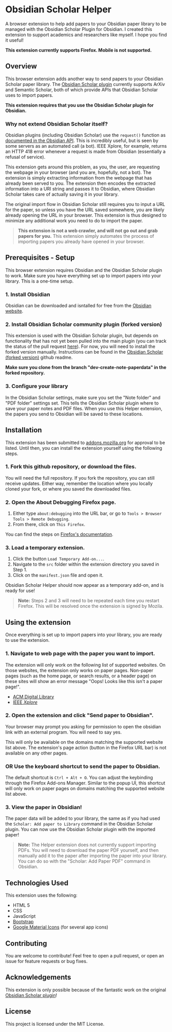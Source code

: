 # Obsidian Scholar Helper

A browser extension to help add papers to your Obsidian paper library to be managed with the Obsidian Scholar Plugin for Obsidian. I created this extension to support academics and researchers like myself. I hope you find it useful!

**This extension currently supports Firefox. Mobile is not supported.**

## Overview

This browser extension adds another way to send papers to your Obsidian Scholar paper library. The [Obsidian Scholar plugin](https://github.com/lolipopshock/obsidian-scholar) currently supports ArXiv and Semantic Scholar, both of which provide APIs that Obsidian Scholar uses to import papers.

**This extension requires that you use the Obsidian Scholar plugin for Obsidian.**

### Why not extend Obsidian Scholar itself?

Obsidian plugins (including Obsidian Scholar) use the `request()` function as [documented in the Obsidian API](https://docs.obsidian.md/Reference/TypeScript+API/request). This is incredibly useful, but is seen by some servers as an automated call (a bot). IEEE Xplore, for example, returns an HTTP 418 error whenever a request is made from Obsidian (essentially a refusal of service).

This extension gets around this problem, as you, the user, are requesting the webpage in your browser (and you are, hopefully, not a bot). The extension is simply extracting information from the webpage that has already been served to you. The extension then encodes the extracted information into a URI string and passes it to Obsidian, where Obsidian Scholar takes care of actually saving it in your library.

The original import flow in Obsidian Scholar still requires you to input a URL for the paper, so unless you have the URL saved somewhere, you are likely already opening the URL in your browser. This extension is thus designed to minimize any additional work you need to do to import the paper.

> **This extension is not a web crawler, and will not go out and grab papers for you.** This extension simply automates the process of importing papers you already have opened in your browser.

## Prerequisites - Setup

This browser extension requires Obsidian and the Obsidian Scholar plugin to work. Make sure you have everything set up to import papers into your library. This is a one-time setup.

### 1. Install Obsidian

Obsidian can be downloaded and isntalled for free from the [Obsidian website](https://obsidian.md/).

### 2. Install Obsidian Scholar community plugin (forked version)

This extension is used with the Obsidian Scholar plugin, but depends on functionality that has not yet been pulled into the main plugin (you can track the status of the pull request [here](https://github.com/lolipopshock/obsidian-scholar/pull/34)). For now, you will need to install the forked version manually. Instructions can be found in the [Obsidian Scholar (forked version)](https://github.com/MichaelKintscher/obsidian-scholar/tree/dev-create-note-paperdata) github readme.

**Make sure you clone from the branch "dev-create-note-paperdata" in the forked repository.**

### 3. Configure your library

In the Obsidian Scholar settings, make sure you set the "Note folder" and "PDF folder" settings set. This tells the Obsidian Scholar plugin where to save your paper notes and PDF files. When you use this Helper extension, the papers you send to Obsidian will be saved to these locations.

## Installation

This extension has been submitted to [addons.mozilla.org](https://addons.mozilla.org/) for approval to be listed. Until then, you can install the extension yourself using the following steps.

### 1. Fork this github repository, or download the files.

You will need the full repository. If you fork the repository, you can still receive updates. Either way, remember the location where you locally cloned your fork, or where you saved the downloaded files.

### 2. Open the About Debugging Firefox page.

1. Either type `about:debugging` into the URL bar, or go to `Tools > Browser Tools > Remote Debugging`.
2. From there, click on `This Firefox`.

You can find the steps on [Firefox's documentation](https://firefox-source-docs.mozilla.org/devtools-user/about_colon_debugging/index.html).

### 3. Load a temporary extension.

1. Click the button `Load Temporary Add-on...`.
2. Navigate to the `src` folder within the extension directory you saved in Step 1.
3. Click on the `manifest.json` file and open it.

Obsidian Scholar Helper should now appear as a temporary add-on, and is ready for use!

> **Note:** Steps 2 and 3 will need to be repeated each time you restart Firefox. This will be resolved once the extension is signed by Mozila.

## Using the extension

Once everything is set up to import papers into your library, you are ready to use the extension.

### 1. Navigate to web page with the paper you want to import.

The extension will only work on the following list of supported websites. On those websites, the extension only works on paper pages. Non-paper pages (such as the home page, or search results, or a header page) on these sites will show an error message "Oops! Looks like this isn't a paper page!".

 - [ACM Digital Library](https://dl.acm.org/)
 - [IEEE _Xplore_](https://ieeexplore.ieee.org/) 

### 2. Open the extension and click "Send paper to Obsidian".

Your browser may prompt you asking for permission to open the obsidian link with an external program. You will need to say yes.

This will only be available on the domains matching the supported website list above. The extension's page action (button in the Firefox URL bar) is not available on any other pages.

### OR Use the keyboard shortcut to send the paper to Obsidian.

The default shortcut is `Ctrl + Alt + O`. You can adjust the keybinding through the Firefox Add-ons Manager. Similar to the popup UI, this shortcut will only work on paper pages on domains matching the supported website list above.

### 3. View the paper in Obsidian!

The paper data will be added to your library, the same as if you had used the `Scholar: Add paper to Library` command in the Obsidian Scholar plugin. You can now use the Obsidian Scholar plugin with the imported paper!

> **Note:** The Helper extension does not currently support importing PDFs. You will need to download the paper PDF yourself, and then manually add it to the paper after importing the paper into your library. You can do so with the "Scholar: Add Paper PDF" command in Obsidian.

## Technologies Used

This extension uses the following:

- HTML 5
- CSS
- JavaScript
- [Bootstrap](https://getbootstrap.com/)
- [Google Material Icons](https://fonts.google.com/icons) (for several app icons)

## Contributing

You are welcome to contribute! Feel free to open a pull request, or open an issue for feature requests or bug fixes.

## Acknowledgements

This extension is only possible because of the fantastic work on the original [Obsidian Scholar plugin](https://github.com/lolipopshock/obsidian-scholar)!

## License

This project is licensed under the MIT License.